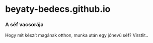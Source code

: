 # beyaty-bedecs.github.io
### A séf vacsorája

Hogy mit készít magának otthon, munka után egy jónevű séf? Virstlit..
